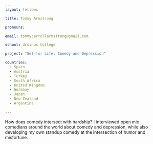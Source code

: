 ```yaml
---
layout: fellows

title: Tommy Armstrong

pronouns: 

email: tommycarrollarmstrong@gmail.com

school: Ursinus College

project: "Set for Life: Comedy and Depression"

countries:
  - Spain
  - Austria
  - Turkey
  - South Africa
  - United Kingdom
  - Germany
  - Japan
  - New Zealand
  - Argentina
  
---
```


How does comedy intersect with hardship? I interviewed open mic comedians around the world about comedy and depression, while also developing my own standup comedy at the intersection of humor and misfortune. 
